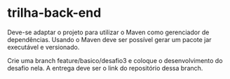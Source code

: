 # trilha-back-end
Deve-se adaptar o projeto para utilizar o Maven como gerenciador de dependências.
Usando o Maven deve ser possível gerar um pacote jar executável e versionado.

Crie uma branch feature/basico/desafio3 e coloque o desenvolvimento do desafio nela. A entrega deve ser o link do repositório dessa branch.
